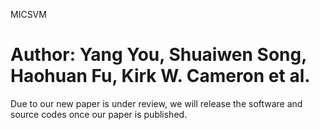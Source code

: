 MICSVM

Author: Yang You, Shuaiwen Song, Haohuan Fu, Kirk W. Cameron et al.
======

Due to our new paper is under review, we will release the software and source codes once our paper is published. 


